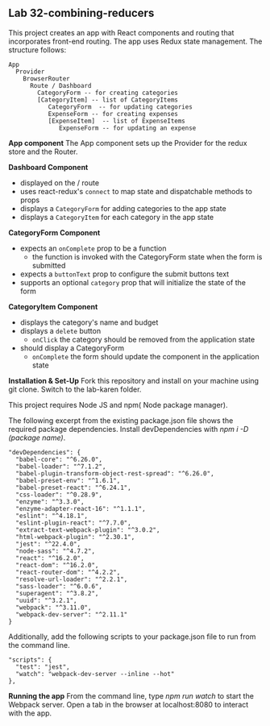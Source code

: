 ## Lab 32-combining-reducers

This project creates an app with React components and routing that incorporates front-end routing.  The app uses Redux state management.  The structure follows:

```
App
  Provider
    BrowserRouter
      Route / Dashboard
        CategoryForm -- for creating categories
        [CategoryItem] -- list of CategoryItems
           CategoryForm  -- for updating categories
           ExpenseForm -- for creating expenses
           [ExpenseItem]  -- list of ExpenseItems
              ExpenseForm -- for updating an expense
```

**App component**
The App component sets up the Provider for the redux store and the Router.

**Dashboard Component**
- displayed on the / route
- uses react-redux's ```connect``` to map state and dispatchable methods to props
- displays a ```CategoryForm``` for adding categories to the app state
- displays a ```CategoryItem``` for each category in the app state

**CategoryForm Component**
- expects an ```onComplete``` prop to be a function
  - the function is invoked with the CategoryForm state when the form is submitted
- expects a ```buttonText``` prop to configure the submit buttons text
- supports an optional ```category``` prop that will initialize the state of the form

**CategoryItem Component**
- displays the category's name and budget
- displays a ```delete``` button
  - ```onClick``` the category should be removed from the application state
- should display a CategoryForm
  - ```onComplete``` the form should update the component in the application state

**Installation & Set-Up**
Fork this repository and install on your machine using git clone. Switch to the lab-karen folder.

This project requires Node JS and npm( Node package manager).

The following excerpt from the existing package.json file shows the required package dependencies. Install devDependencies with *npm i -D (package name)*.
```
"devDependencies": {
  "babel-core": "^6.26.0",
  "babel-loader": "^7.1.2",
  "babel-plugin-transform-object-rest-spread": "^6.26.0",
  "babel-preset-env": "^1.6.1",
  "babel-preset-react": "^6.24.1",
  "css-loader": "^0.28.9",
  "enzyme": "^3.3.0",
  "enzyme-adapter-react-16": "^1.1.1",
  "eslint": "^4.18.1",
  "eslint-plugin-react": "^7.7.0",
  "extract-text-webpack-plugin": "^3.0.2",
  "html-webpack-plugin": "^2.30.1",
  "jest": "^22.4.0",
  "node-sass": "^4.7.2",
  "react": "^16.2.0",
  "react-dom": "^16.2.0",
  "react-router-dom": "^4.2.2",
  "resolve-url-loader": "^2.2.1",
  "sass-loader": "^6.0.6",
  "superagent": "^3.8.2",
  "uuid": "^3.2.1",
  "webpack": "^3.11.0",
  "webpack-dev-server": "^2.11.1"
}
```

Additionally, add the following scripts to your package.json file to run from the command line.
```
"scripts": {
  "test": "jest",
  "watch": "webpack-dev-server --inline --hot"
},
```
**Running the app**
From the command line, type *npm run watch* to start the Webpack server.  Open a tab in the browser at localhost:8080 to interact with the app.
